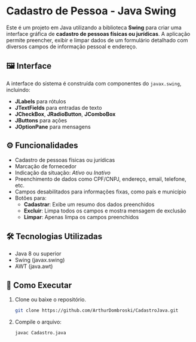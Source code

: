 # Cadastro de Pessoa - Java Swing

Este é um projeto em Java utilizando a biblioteca **Swing** para criar uma interface gráfica de **cadastro de pessoas físicas ou jurídicas**. A aplicação permite preencher, exibir e limpar dados de um formulário detalhado com diversos campos de informação pessoal e endereço.

## 🖼️ Interface

A interface do sistema é construída com componentes do `javax.swing`, incluindo:

- **JLabels** para rótulos
- **JTextFields** para entradas de texto
- **JCheckBox**, **JRadioButton**, **JComboBox**
- **JButtons** para ações
- **JOptionPane** para mensagens

## ⚙️ Funcionalidades

- Cadastro de pessoas físicas ou jurídicas
- Marcação de fornecedor
- Indicação da situação: *Ativo* ou *Inativo*
- Preenchimento de dados como CPF/CNPJ, endereço, email, telefone, etc.
- Campos desabilitados para informações fixas, como país e município
- Botões para:
  - **Cadastrar**: Exibe um resumo dos dados preenchidos
  - **Excluir**: Limpa todos os campos e mostra mensagem de exclusão
  - **Limpar**: Apenas limpa os campos preenchidos

## 🛠️ Tecnologias Utilizadas

- Java 8 ou superior
- Swing (javax.swing)
- AWT (java.awt)

## 🏁 Como Executar

1. Clone ou baixe o repositório.
    ```bash
    git clone https://github.com/ArthurDombroski/CadastroJava.git
2. Compile o arquivo:

   ```bash
   javac Cadastro.java

